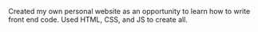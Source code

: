 Created my own personal website as an opportunity to learn how to write front end code. Used HTML, CSS, and JS to create all. 